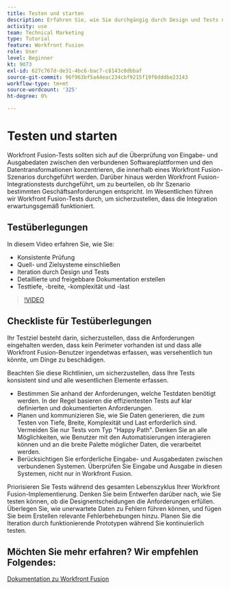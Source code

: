 ```yaml
---
title: Testen und starten
description: Erfahren Sie, wie Sie durchgängig durch Design und Tests navigieren und detaillierte und freigebbare Dokumentation erstellen, wenn Sie [!DNL Adobe Workfront Fusion].
activity: use
team: Technical Marketing
type: Tutorial
feature: Workfront Fusion
role: User
level: Beginner
kt: 9073
exl-id: 627c767d-de31-4bc6-bac7-c8143c0dbbaf
source-git-commit: 96f963bf5a44eac234cbf9215f19f6dddbe23143
workflow-type: tm+mt
source-wordcount: '325'
ht-degree: 0%

---
```


# Testen und starten

Workfront Fusion-Tests sollten sich auf die Überprüfung von Eingabe- und Ausgabedaten zwischen den verbundenen Softwareplattformen und den Datentransformationen konzentrieren, die innerhalb eines Workfront Fusion-Szenarios durchgeführt werden. Darüber hinaus werden Workfront Fusion-Integrationstests durchgeführt, um zu beurteilen, ob Ihr Szenario bestimmten Geschäftsanforderungen entspricht. Im Wesentlichen führen wir Workfront Fusion-Tests durch, um sicherzustellen, dass die Integration erwartungsgemäß funktioniert.

## Testüberlegungen

In diesem Video erfahren Sie, wie Sie:

* Konsistente Prüfung
* Quell- und Zielsysteme einschließen
* Iteration durch Design und Tests
* Detaillierte und freigebbare Dokumentation erstellen
* Testtiefe, -breite, -komplexität und -last

>[!VIDEO](https://video.tv.adobe.com/v/335315/?quality=12)

## Checkliste für Testüberlegungen

Ihr Testziel besteht darin, sicherzustellen, dass die Anforderungen eingehalten werden, dass kein Perimeter vorhanden ist und dass alle Workfront Fusion-Benutzer irgendetwas erfassen, was versehentlich tun könnte, um Dinge zu beschädigen.

Beachten Sie diese Richtlinien, um sicherzustellen, dass Ihre Tests konsistent sind und alle wesentlichen Elemente erfassen.

* Bestimmen Sie anhand der Anforderungen, welche Testdaten benötigt werden. In der Regel basieren die effizientesten Tests auf klar definierten und dokumentierten Anforderungen.
* Planen und kommunizieren Sie, wie Sie Daten generieren, die zum Testen von Tiefe, Breite, Komplexität und Last erforderlich sind. Vermeiden Sie nur Tests vom Typ &quot;Happy Path&quot;. Denken Sie an alle Möglichkeiten, wie Benutzer mit den Automatisierungen interagieren können und an die breite Palette möglicher Daten, die verarbeitet werden.
* Berücksichtigen Sie erforderliche Eingabe- und Ausgabedaten zwischen verbundenen Systemen. Überprüfen Sie Eingabe und Ausgabe in diesen Systemen, nicht nur in Workfront Fusion.

Priorisieren Sie Tests während des gesamten Lebenszyklus Ihrer Workfront Fusion-Implementierung. Denken Sie beim Entwerfen darüber nach, wie Sie testen können, ob die Designentscheidungen die Anforderungen erfüllen. Überlegen Sie, wie unerwartete Daten zu Fehlern führen können, und fügen Sie beim Erstellen relevante Fehlerbehebungen hinzu. Planen Sie die Iteration durch funktionierende Prototypen während Sie kontinuierlich testen.

## Möchten Sie mehr erfahren? Wir empfehlen Folgendes:

[Dokumentation zu Workfront Fusion](https://experienceleague.adobe.com/docs/workfront/using/adobe-workfront-fusion/workfront-fusion-2.html?lang=en)
